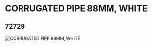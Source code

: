 # CORRUGATED PIPE 88MM, WHITE
## 72729
![CORRUGATED PIPE 88MM, WHITE](https://lc-www-live-s.legocdn.com/media/bricks/5/2/4275315.jpg)